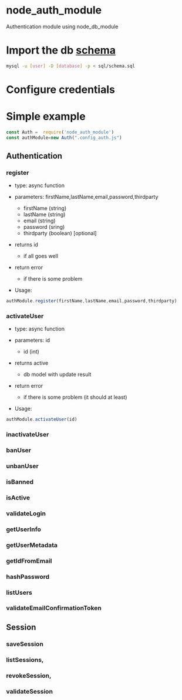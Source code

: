 # node_auth_module
Authentication module using node_db_module
# Import the db [schema](/netbofia/node_auth_module/blob/master/SQL/schema.sql)
``` bash
mysql -u [user] -D [database] -p < sql/schema.sql
```
# Configure credentials


# Simple example
``` js
const Auth =  require('node_auth_module')
const authModule=new Auth(".config_auth.js")
```

## Authentication

### register
* type: async function 
* parameters: firstName,lastName,email,password,thirdparty
  - firstName (string)
  - lastName (string)
  - email (string)
  - password (sring)
  - thirdparty (boolean) [optional]
  
* returns id 
  - if all goes well
* return error
  - if there is some problem
  
* Usage:
``` js
authModule.register(firstName,lastName,email,password,thirdparty)
```
  
### activateUser
* type: async function 
* parameters: id
  - id (int)
  
* returns active
  - db model with update result
* return error
  - if there is some problem (it should at least)
  
* Usage:
``` js
authModule.activateUser(id)
```
### inactivateUser
### banUser
### unbanUser
### isBanned
### isActive
### validateLogin
### getUserInfo
### getUserMetadata
### getIdFromEmail
### hashPassword
### listUsers
### validateEmailConfirmationToken

## Session

### saveSession
### listSessions,
### revokeSession,
### validateSession

